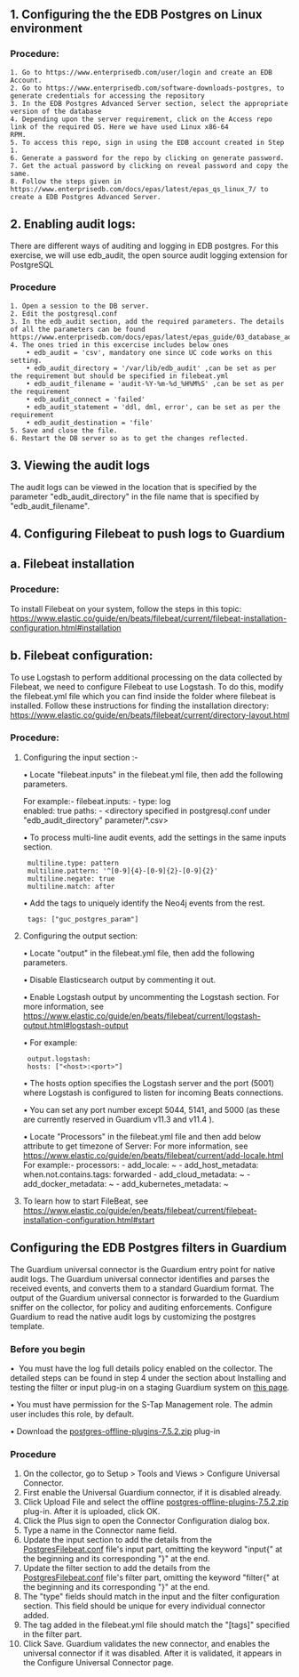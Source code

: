 ## 1. Configuring the the EDB Postgres on Linux environment

### Procedure:
	1. Go to https://www.enterprisedb.com/user/login and create an EDB Account.
	2. Go to https://www.enterprisedb.com/software-downloads-postgres, to generate credentials for accessing the repository
	3. In the EDB Postgres Advanced Server section, select the appropriate version of the database
	4. Depending upon the server requirement, click on the Access repo link of the required OS. Here we have used Linux x86-64
    RPM.
	5. To access this repo, sign in using the EDB account created in Step 1.
	6. Generate a password for the repo by clicking on generate password.
	7. Get the actual password by clicking on reveal password and copy the same.
	8. Follow the steps given in https://www.enterprisedb.com/docs/epas/latest/epas_qs_linux_7/ to create a EDB Postgres Advanced Server.
	
## 2. Enabling audit logs:

There are different ways of auditing and logging in EDB postgres. For this exercise, we will use edb_audit, the open
source audit logging extension for PostgreSQL 

### Procedure
	1. Open a session to the DB server.
	2. Edit the postgresql.conf
	3. In the edb_audit section, add the required parameters. The details of all the parameters can be found https://www.enterprisedb.com/docs/epas/latest/epas_guide/03_database_administration/01_configuration_parameters/03_configuration_parameters_by_functionality/07_auditing_settings/
	4. The ones tried in this excercise includes below ones
		• edb_audit = 'csv', mandatory one since UC code works on this setting.
		• edb_audit_directory = '/var/lib/edb_audit' ,can be set as per the requirement but should be specified in filebeat.yml
		• edb_audit_filename = 'audit-%Y-%m-%d_%H%M%S' ,can be set as per the requirement
		• edb_audit_connect = 'failed'
		• edb_audit_statement = 'ddl, dml, error', can be set as per the requirement
		• edb_audit_destination = 'file'
	5. Save and close the file.
	6. Restart the DB server so as to get the changes reflected.
	

## 3. Viewing the audit logs

The audit logs can be viewed in the location that is specified by the parameter "edb_audit_directory" in the file name that is specified by "edb_audit_filename".
	
## 4. Configuring Filebeat to push logs to Guardium

## a. Filebeat installation

### Procedure:

To install Filebeat on your system, follow the steps in this topic:
    https://www.elastic.co/guide/en/beats/filebeat/current/filebeat-installation-configuration.html#installation

## b. Filebeat configuration:

To use Logstash to perform additional processing on the data collected by Filebeat, we need to configure Filebeat to use Logstash. To do this, modify the filebeat.yml file which you can find inside the folder where filebeat is installed. Follow these instructions for finding the installation directory:
https://www.elastic.co/guide/en/beats/filebeat/current/directory-layout.html

### Procedure:

1. Configuring the input section :-

	• Locate "filebeat.inputs" in the filebeat.yml file, then add the following parameters.
       
	For example:-
	   filebeat.inputs:
       - type: log   
       enabled: true
        paths:
       - <directory specified in postgresql.conf under "edb_audit_directory" parameter/*.csv>
	
	• To process multi-line audit events, add the settings in the same inputs section.
	
		multiline.type: pattern
		multiline.pattern: '^[0-9]{4}-[0-9]{2}-[0-9]{2}'
		multiline.negate: true
		multiline.match: after
	
	• Add the tags to uniquely identify the Neo4j events from the rest.
	
		tags: ["guc_postgres_param"]
	
2. Configuring the output section:

	• Locate "output" in the filebeat.yml file, then add the following parameters.

    • Disable Elasticsearch output by commenting it out.

	• Enable Logstash output by uncommenting the Logstash section. For more information, see https://www.elastic.co/guide/en/beats/filebeat/current/logstash-output.html#logstash-output

	• For example:

		output.logstash:
		hosts: ["<host>:<port>"]
	• The hosts option specifies the Logstash server and the port (5001) where Logstash is configured to listen for incoming Beats connections.

	• You can set any port number except 5044, 5141, and 5000 (as these are currently reserved in Guardium v11.3 and v11.4 ).

	• Locate "Processors" in the filebeat.yml file and then add below attribute to get timezone of Server:
	For more information, see https://www.elastic.co/guide/en/beats/filebeat/current/add-locale.html
	For example:-
       processors:
		- add_locale: ~
		- add_host_metadata:
			when.not.contains.tags: forwarded
		- add_cloud_metadata: ~
		- add_docker_metadata: ~
		- add_kubernetes_metadata: ~


3. To learn how to start FileBeat, see https://www.elastic.co/guide/en/beats/filebeat/current/filebeat-installation-configuration.html#start

## Configuring the EDB Postgres filters in Guardium

The Guardium universal connector is the Guardium entry point for native audit logs. The Guardium universal connector identifies and parses the received events, and converts them to a standard Guardium format. The output of the Guardium universal connector is forwarded to the Guardium sniffer on the collector, for policy and auditing enforcements. Configure Guardium to read the native audit logs by customizing the postgres template.

###  Before you begin

•  You must have the log full details policy enabled on the collector. The detailed steps can be found in step 4 under the section about Installing and testing the filter or input plug-in on a staging Guardium system on [this page](https://github.com/IBM/universal-connectors/blob/main/docs/developing_plugins_gdp.md).

• You must have permission for the S-Tap Management role. The admin user includes this role, by default.

• Download the [postgres-offline-plugins-7.5.2.zip](https://github.com/IBM/universal-connectors/blob/main/filter-plugin/logstash-filter-onPremPostgres-guardium/PostgresOverFilebeatPackage/postgres-offline-plugins-7.5.2.zip) plug-in

### Procedure
1. On the collector, go to Setup > Tools and Views > Configure Universal Connector.
2. First enable the Universal Guardium connector, if it is disabled already.
3. Click Upload File and select the offline  [postgres-offline-plugins-7.5.2.zip](https://github.com/IBM/universal-connectors/blob/main/filter-plugin/logstash-filter-onPremPostgres-guardium/PostgresOverFilebeatPackage/postgres-offline-plugins-7.5.2.zip)  plug-in. After it is uploaded, click OK.
4. Click the Plus sign to open the Connector Configuration dialog box.
5. Type a name in the Connector name field.
6. Update the input section to add the details from the [PostgresFilebeat.conf](https://github.com/IBM/universal-connectors/blob/main/filter-plugin/logstash-filter-onPremPostgres-guardium/PostgresFilebeat.conf) file's input part, omitting the keyword "input{" at the beginning and its corresponding "}" at the end.
7. Update the filter section to add the details from the [PostgresFilebeat.conf](https://github.com/IBM/universal-connectors/blob/main/filter-plugin/logstash-filter-onPremPostgres-guardium/PostgresFilebeat.conf) file's filter part, omitting the keyword "filter{" at the beginning and its corresponding "}" at the end.
8. The "type" fields should match in the input and the filter configuration section. This field should be unique for  every individual connector added.
9. The tag added in the filebeat.yml file should match the "[tags]" specified in the filter part.
10. Click Save. Guardium validates the new connector, and enables the universal connector if it was	disabled. After it is validated, it appears in the Configure Universal Connector page.
